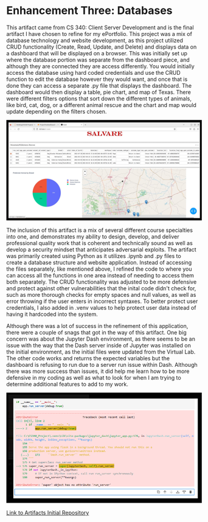 # **Enhancement Three: Databases**


This artifact came from CS 340: Client Server Development and is the
final artifact I have chosen to refine for my ePortfolio. This project
was a mix of database technology and website development, as this project
utilized CRUD functionality (Create, Read, Update, and Delete) and displays
data on a dashboard that will be displayed on a browser. This was initially
set up where the database portion was separate from the dashboard piece,
and although they are connected they are access differently. You would
initially access the database using hard coded credentials and use the 
CRUD function to edit the database however they would want, and once that
is done they can access a separate .py file that displays the dashboard. 
The dashboard would then display a table, pie chart, and map of Texas. 
There were different filters options that sort down the different types
of animals, like bird, cat, dog, or a different animal rescue and the 
chart and map would update depending on the filters chosen. 

<img src="assets/images/AnimalShelter.png" alt="Animal Shelter Database Picture" style="border: 5px solid black;" >

The inclusion of this artifact is a mix of several different course
specialties into one, and demonstrates my ability to design, develop,
and deliver professional quality work that is coherent and technically
sound as well as develop a security mindset that anticipates adversarial
exploits. The artifact was primarily created using Python as it utilizes
.ipynb and .py files to create a database structure and website application. 
Instead of accessing the files separately, like mentioned above, I refined
the code to where you can access all the functions in one area instead of
needing to access them both separately. The CRUD functionality was adjusted
to be more defensive and protect against other vulnerabilities that the inital
code didn't check for, such as more thorough checks for empty spaces and
null values, as well as error throwing if the user enters in incorrect syntaxes.
To better protect user credentials, I also added in .venv values to help protect
user data instead of having it hardcoded into the system.

Although there was a lot of success in the refinement of this application,
there were a couple of snags that got in the way of this artifact. One big
concern was about the Jupyter Dash environment, as there seems to be an
issue with the way that the Dash server inside of Jupyter was installed on
the initial environment, as the initial files were updated from the Virtual
Lab. The other code works and returns the expected variables but the
dashboard is refusing to run due to a server run issue within Dash. Although
there was more success than issues, it did help me learn how to be more defensive
in my coding as well as what to look for when I am trying to determine additional
features to add to my work. 

<img src="assets/images/AnimalDashError1.png" alt="Animal Shelter Error #1 Picture" style="border: 5px solid black;">

[Link to Artifacts Initial Repository](https://github.com/IssaihPerez/CS340-Client-Server-Development)
